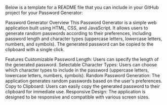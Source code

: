 
Below is a template for a README file that you can include in your GitHub project for your Password Generator:

Password Generator
Overview
This Password Generator is a simple web application built using HTML, CSS, and JavaScript. It allows users to generate random passwords according to their preferences, including password length and character types (uppercase letters, lowercase letters, numbers, and symbols). The generated password can be copied to the clipboard with a single click.

Features
Customizable Password Length: Users can specify the length of the generated password.
Selectable Character Types: Users can choose which character types to include in the password (uppercase letters, lowercase letters, numbers, symbols).
Random Password Generation: The application generates random passwords based on the user's preferences.
Copy to Clipboard: Users can easily copy the generated password to their clipboard for immediate use.
Responsive Design: The application is designed to be responsive and compatible with various screen sizes.
